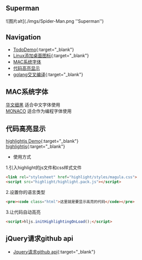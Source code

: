 

## Superman

![图片alt](./imgs/Spider-Man.png ''Superman'')

## Navigation


* [TodoDemo](https://develop1024.github.io/home/todolist.html){:target="_blank"}  
* [Linux添加桌面图标](https://develop1024.github.io/home/linuxAddDesktopIcon.html){:target="_blank"}  
* [MAC系统字体](#MAC系统字体)  
* [代码高亮显示](#代码高亮显示) 
* [golang交叉编译](https://develop1024.github.io/home/GoPlatformBuild.html){:target="_blank"}  




## MAC系统字体

[华文细黑](https://develop1024.github.io/home/fonts/huawenxihei.ttf) 适合中文字体使用  
[MONACO](https://develop1024.github.io/home/fonts/MONACO.TTF) 适合作为编程字体使用



## 代码高亮显示

[highlightjs Demo](https://develop1024.github.io/home/highlight_test.html){:target="_blank"}  
[highlightjs](https://highlightjs.org/){:target="_blank"}


* 使用方式

1.引入highlight的js文件和css样式文件
```html
<link rel="stylesheet" href="highlight/styles/magula.css">
<script src="highlight/highlight.pack.js"></script>
```

2.设置你的语言类型
```html
<pre><code class="html">这里就是要显示高亮的代码</code></pre>
```

3.让代码自动高亮
```html
<script>hljs.initHighlightingOnLoad();</script>
```


## jQuery请求github api 
* [Jquery请求github api](https://develop1024.github.io/home/githubforuserinfo.html){:target="_blank"}  
